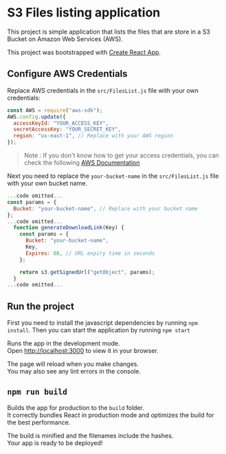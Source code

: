 # S3 Files listing application

This project is simple application that lists the files that are store in a S3 Bucket on Amazon Web Services (AWS).

This project was bootstrapped with [Create React App](https://github.com/facebook/create-react-app).

## Configure AWS Credentials

Replace AWS credentials in the `src/FilesList.js` file with your own credentials:

```javascript
const AWS = require("aws-sdk");
AWS.config.update({
  accessKeyId: "YOUR_ACCESS_KEY",
  secretAccessKey: "YOUR_SECRET_KEY",
  region: "us-east-1", // Replace with your AWS region
});
```

> Note : If you don't know how to get your access credentials, you can check the following [AWS Documentation](https://docs.aws.amazon.com/IAM/latest/UserGuide/id_root-user_manage_add-key.html)

Next you need to replace the `your-bucket-name` in the `src/FilesList.js` file with your own bucket name.

```javascript
...code omitted...
const params = {
  Bucket: "your-bucket-name", // Replace with your bucket name
};
...code omitted...
  function generateDownloadLink(Key) {
    const params = {
      Bucket: "your-bucket-name",
      Key,
      Expires: 60, // URL expiry time in seconds
    };

    return s3.getSignedUrl("getObject", params);
  }
...code omitted...
```

## Run the project

First you need to install the javascript dependencies by running `npm install`. Then you can start the application by running `npm start`

Runs the app in the development mode.\
Open [http://localhost:3000](http://localhost:3000) to view it in your browser.

The page will reload when you make changes.\
You may also see any lint errors in the console.

## `npm run build`

Builds the app for production to the `build` folder.\
It correctly bundles React in production mode and optimizes the build for the best performance.

The build is minified and the filenames include the hashes.\
Your app is ready to be deployed!
